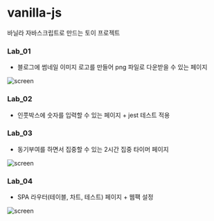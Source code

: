 # vanilla-js
바닐라 자바스크립트로 만드는 토이 프로젝트

### Lab_01
- 블로그에 썸네일 이미지 로고를 만들어 png 파일로 다운받을 수 있는 페이지

![screen](https://jelee603.github.io/images/post/thumbnail-demo.gif)

### Lab_02
- 인풋박스에 숫자를 입력할 수 있는 페이지 + jest 테스트 적용

### Lab_03
- 동기부여를 하면서 집중할 수 있는 2시간 집중 타이머 페이지 

![screen](./Lab_03/screen.png)

### Lab_04
- SPA 라우터(테이블, 차트, 테스트) 페이지 + 웹팩 설정

![screen](./Lab_04/screen.png)